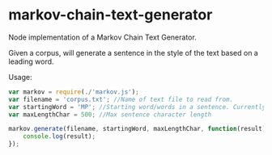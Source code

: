 # markov-chain-text-generator
Node implementation of a Markov Chain Text Generator. 

Given a corpus, will generate a sentence in the style of the text based on a leading word.

Usage:
```javascript
var markov = require(./'markov.js');
var filename = 'corpus.txt'; //Name of text file to read from. 
var startingWord = 'MP'; //Starting word/words in a sentence. Currently will only look at the last word provided. 
var maxLengthChar = 500; //Max sentence character length

markov.generate(filename, startingWord, maxLengthChar, function(result) {
    console.log(result);
});
```
